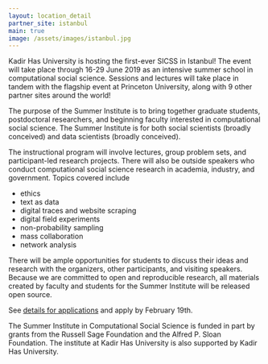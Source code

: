 ```yaml
---
layout: location_detail
partner_site: istanbul
main: true
image: /assets/images/istanbul.jpg
---
```


Kadir Has University is hosting the first-ever SICSS in Istanbul! The event will take place through 16-29 June 2019 as an intensive summer school in computational social science. Sessions and lectures will take place in tandem with the flagship event at Princeton University, along with 9 other partner sites around the world!

The purpose of the Summer Institute is to bring together graduate students, postdoctoral researchers, and beginning faculty interested in computational social science.
The Summer Institute is for both social scientists (broadly conceived) and data scientists (broadly conceived).

The instructional program will involve lectures, group problem sets, and participant-led research projects.
There will also be outside speakers who conduct computational social science research in academia, industry, and government.
Topics covered include

* ethics
* text as data
* digital traces and website scraping
* digital field experiments
* non-probability sampling
* mass collaboration
* network analysis

There will be ample opportunities for students to discuss their ideas and research with the organizers, other participants, and visiting speakers.
Because we are committed to open and reproducible research, all materials created by faculty and students for the Summer Institute will be released open source.


See [details for applications](/summer-institute/2019/istanbul/apply) and apply by February 19th.

The Summer Institute in Computational Social Science is funded in part by grants from the Russell Sage Foundation and the Alfred P. Sloan Foundation.
The institute at Kadir Has University is also supported by Kadir Has University.
